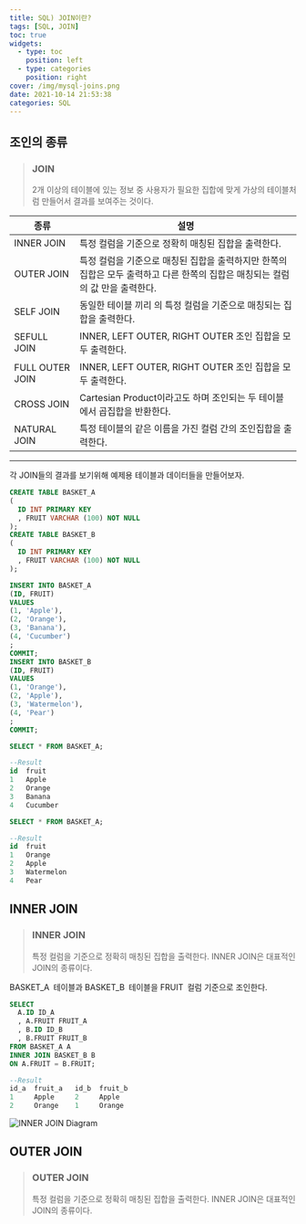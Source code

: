 ```yaml
---
title: SQL) JOIN이란?
tags: [SQL, JOIN]
toc: true
widgets:
  - type: toc
    position: left
  - type: categories
    position: right
cover: /img/mysql-joins.png
date: 2021-10-14 21:53:38
categories: SQL
---
```


</pre>
<!--more-->

## 조인의 종류

</pre>

> ### **JOIN**
>
> 2개 이상의 테이블에 있는 정보 중 사용자가 필요한 집합에 맞게 가상의 테이블처럼 만들어서 결과를 보여주는 것이다.

| 종류            | 설명                                                                                                                           |
| --------------- | ------------------------------------------------------------------------------------------------------------------------------ |
| INNER JOIN      | 특정 컬럼을 기준으로 정확히 매칭된 집합을 출력한다.                                                                            |
| OUTER JOIN      | 특정 컬럼을 기준으로 매칭된 집합을 출력하지만 한쪽의 집합은 모두 출력하고 다른 한쪽의 집합은 매칭되는 컬럼의 값 만을 출력한다. |
| SELF JOIN       | 동일한 테이블 끼리 의 특정 컬럼을 기준으로 매칭되는 집합을 출력한다.                                                           |
| SEFULL JOIN     | INNER, LEFT OUTER, RIGHT OUTER 조인 집합을 모두 출력한다.                                                                      |
| FULL OUTER JOIN | INNER, LEFT OUTER, RIGHT OUTER 조인 집합을 모두 출력한다.                                                                      |
| CROSS JOIN      | Cartesian Product이라고도 하며 조인되는 두 테이블에서 곱집합을 반환한다.                                                       |
| NATURAL JOIN    | 특정 테이블의 같은 이름을 가진 컬럼 간의 조인집합을 출력한다.                                                                  |

---

</pre>

각 JOIN들의 결과를 보기위해 예제용 테이블과 데이터들을 만들어보자.

```SQL 연습용 테이블
CREATE TABLE BASKET_A
(
  ID INT PRIMARY KEY
  , FRUIT VARCHAR (100) NOT NULL
);
CREATE TABLE BASKET_B
(
  ID INT PRIMARY KEY
  , FRUIT VARCHAR (100) NOT NULL
);
```

```SQL 연습용 데이터
INSERT INTO BASKET_A
(ID, FRUIT)
VALUES
(1, 'Apple'),
(2, 'Orange'),
(3, 'Banana'),
(4, 'Cucumber')
;
COMMIT;
INSERT INTO BASKET_B
(ID, FRUIT)
VALUES
(1, 'Orange'),
(2, 'Apple'),
(3, 'Watermelon'),
(4, 'Pear')
;
COMMIT;
```

```SQL Query1
SELECT * FROM BASKET_A;

--Result
id  fruit
1   Apple
2   Orange
3   Banana
4   Cucumber
```

```SQL Query2
SELECT * FROM BASKET_A;

--Result
id  fruit
1   Orange
2   Apple
3   Watermelon
4   Pear
```

## INNER JOIN

> ### **INNER JOIN**
>
> 특정 컬럼을 기준으로 정확히 매칭된 집합을 출력한다. INNER JOIN은 대표적인 JOIN의 종류이다.

BASKET_A 테이블과 BASKET_B 테이블을 FRUIT 컬럼 기준으로 조인한다.

```SQL INNER JOIN
SELECT
  A.ID ID_A
  , A.FRUIT FRUIT_A
  , B.ID ID_B
  , B.FRUIT FRUIT_B
FROM BASKET_A A
INNER JOIN BASKET_B B
ON A.FRUIT = B.FRUIT;

--Result
id_a  fruit_a   id_b  fruit_b
1     Apple     2     Apple
2     Orange    1     Orange
```

![INNER JOIN Diagram](/img/inner.png?style=centerme)

## OUTER JOIN

> ### **OUTER JOIN**
>
> 특정 컬럼을 기준으로 정확히 매칭된 집합을 출력한다. INNER JOIN은 대표적인 JOIN의 종류이다.

<!--more-->
